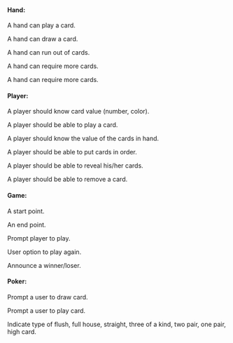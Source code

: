 
#### Hand:

A hand can play a card.

A hand can draw a card.

A hand can run out of cards.

A hand can require more cards.

A hand can require more cards.


#### Player:

A player should know card value (number, color).

A player should be able to play a card.

A player should know the value of the cards in hand.

A player should be able to put cards in order.

A player should be able to reveal his/her cards.

A player should be able to remove a card.


#### Game:

A start point.

An end point.

Prompt player to play.

User option to play again.

Announce a winner/loser.


#### Poker:

Prompt a user to draw card.

Prompt a user to play card.

Indicate type of flush, full house, straight, three of a kind,
two pair, one pair, high card.



